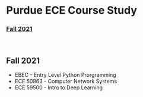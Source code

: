 # Purdue ECE Course Study
### [Fall 2021](#Fall-2021)

<br />

## Fall 2021
* EBEC - Entry Level Python Prorgramming  
* ECE 50863 - Computer Network Systems  
* ECE 59500 - Intro to Deep Learning  